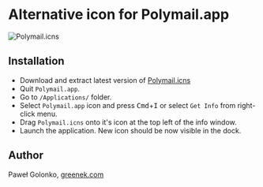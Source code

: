 # Alternative icon for Polymail.app

![Polymail.icns](https://raw.github.com/Greenek/polymail.icns/master/preview.png)

## Installation

- Download and extract latest version of [Polymail.icns](https://github.com/Greenek/polymail.icns/releases/download/v1.0.0/Polymail.icns)
- Quit `Polymail.app`.
- Go to `/Applications/` folder.
- Select `Polymail.app` icon and press <kbd>Cmd</kbd>+<kbd>I</kbd> or select `Get Info` from right-click menu.
- Drag `Polymail.icns` onto it's icon at the top left of the info window.
- Launch the application. New icon should be now visible in the dock.

## Author

Paweł Golonko, [greenek.com](http://greenek.com)
